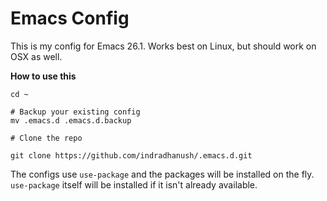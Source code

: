 Emacs Config
===

This is my config for Emacs 26.1. Works best on Linux, but should work
on OSX as well.

**How to use this**

```
cd ~

# Backup your existing config
mv .emacs.d .emacs.d.backup

# Clone the repo

git clone https://github.com/indradhanush/.emacs.d.git
```

The configs use `use-package` and the packages will be installed on
the fly. `use-package` itself will be installed if it isn't already
available.
